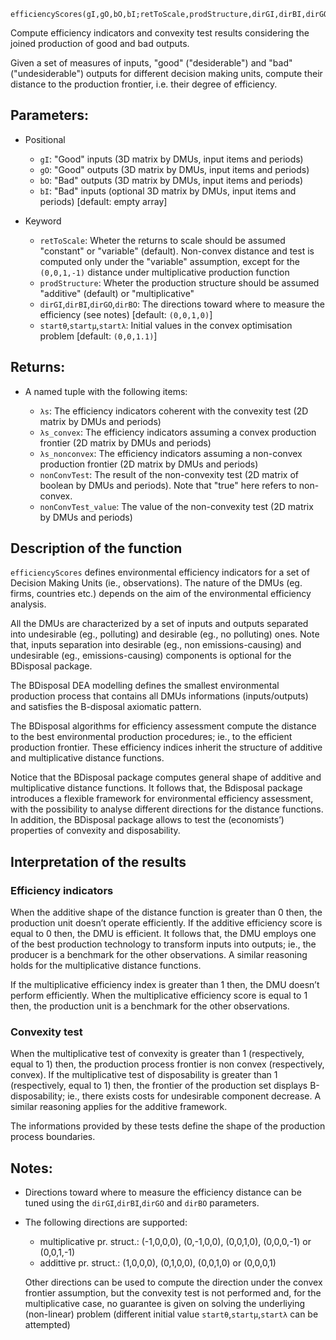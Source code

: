 ```
efficiencyScores(gI,gO,bO,bI;retToScale,prodStructure,dirGI,dirBI,dirGO,dirBO,startθ,startμ,startλ)
```

Compute efficiency indicators and convexity test results considering the joined production of good and bad outputs.

Given a set of measures of inputs, "good" ("desiderable") and "bad" ("undesiderable") outputs for different decision making units, compute their distance to the production frontier, i.e. their degree of efficiency.

## Parameters:

  * Positional

      * `gI`: "Good" inputs (3D matrix by DMUs, input items and periods)
      * `gO`: "Good" outputs (3D matrix by DMUs, input items and periods)
      * `bO`: "Bad" outputs (3D matrix by DMUs, input items and periods)
      * `bI`: "Bad" inputs (optional 3D matrix by DMUs, input items and periods) [default: empty array]
  * Keyword

      * `retToScale`: Wheter the returns to scale should be assumed "constant" or "variable" (default). Non-convex distance and test is computed only under the "variable" assumption, except for the `(0,0,1,-1)` distance under multiplicative production function
      * `prodStructure`: Wheter the production structure should be assumed "additive" (default) or "multiplicative"
      * `dirGI`,`dirBI`,`dirGO`,`dirBO`: The directions toward where to measure the efficiency (see notes) [default: `(0,0,1,0)`]
      * `startθ`,`startμ`,`startλ`: Initial values in the convex optimisation problem [default: `(0,0,1.1)`]

## Returns:

  * A named tuple with the following items:

      * `λs`: The efficiency indicators coherent with the convexity test (2D matrix by DMUs and periods)
      * `λs_convex`: The efficiency indicators assuming a convex production frontier (2D matrix by DMUs and periods)
      * `λs_nonconvex`:  The efficiency indicators assuming a non-convex production frontier (2D matrix by DMUs and periods)
      * `nonConvTest`: The result of the non-convexity test (2D matrix of boolean by DMUs and periods). Note that "true" here refers to non-convex.
      * `nonConvTest_value`: The value of the non-convexity test (2D matrix by DMUs and periods)

## Description of the function

`efficiencyScores` defines environmental efficiency indicators for a set of Decision Making Units (ie., observations). The nature of the DMUs (eg. firms, countries etc.) depends on the aim of the environmental efficiency analysis.

All the DMUs are characterized by a set of inputs and outputs separated into undesirable (eg., polluting) and desirable (eg., no polluting) ones. Note that, inputs separation into desirable (eg., non emissions-causing) and undesirable (eg., emissions-causing) components is optional for the BDisposal package.

The BDisposal DEA modelling defines the smallest environmental production process that contains all DMUs informations (inputs/outputs) and satisfies the B-disposal axiomatic pattern.

The BDisposal algorithms for efficiency assessment compute the distance to the best environmental production procedures; ie., to the efficient production frontier. These efficiency indices inherit the structure of additive and multiplicative distance functions.

Notice that the BDisposal package computes general shape of additive and multiplicative distance functions. It follows that, the Bdisposal package introduces a flexible framework for environmental efficiency assessment, with the possibility to analyse different directions for the distance functions. In addition, the BDisposal package allows to test the (economists’) properties of convexity and disposability.

## Interpretation of the results

### Efficiency indicators

When the additive shape of the distance function is greater than 0 then, the production unit doesn’t operate efficiently. If the additive efficiency score is equal to 0 then, the DMU is efficient. It follows that, the DMU employs one of the best production technology to transform inputs into outputs; ie., the producer is a benchmark for the other observations. A similar reasoning holds for the multiplicative distance functions.

If the multiplicative efficiency index is greater than 1 then, the DMU doesn’t perform efficiently. When the multiplicative efficiency score is equal to 1 then, the production unit is a benchmark for the other observations.

### Convexity test

When the multiplicative test of convexity is greater than 1 (respectively, equal to 1) then, the production process frontier is non convex (respectively, convex). If the multiplicative test of disposability is greater than 1 (respectively, equal to 1) then, the frontier of the production set displays B-disposability; ie., there exists costs for undesirable component decrease. A similar reasoning applies for the additive framework.

The informations provided by these tests define the shape of the production process boundaries.

## Notes:

  * Directions toward where to measure the efficiency distance can be tuned using the `dirGI`,`dirBI`,`dirGO` and `dirBO` parameters.
  * The following directions are supported:

      * multiplicative pr. struct.: (-1,0,0,0), (0,-1,0,0), (0,0,1,0), (0,0,0,-1) or (0,0,1,-1)
      * addittive pr. struct.: (1,0,0,0), (0,1,0,0), (0,0,1,0) or (0,0,0,1)

    Other directions can be used to compute the direction under the convex frontier assumption, but the convexity test is not performed and, for the multiplicative case, no guarantee is given on solving the underliying (non-linear) problem (different initial value `startθ`,`startμ`,`startλ` can be attempted)
